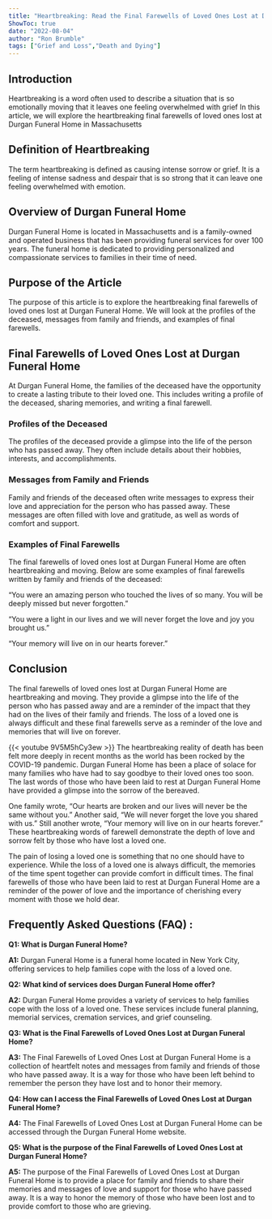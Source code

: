 ```yaml
---
title: "Heartbreaking: Read the Final Farewells of Loved Ones Lost at Durgan Funeral Home"
ShowToc: true 
date: "2022-08-04"
author: "Ron Brumble" 
tags: ["Grief and Loss","Death and Dying"]
---
```

## Introduction

Heartbreaking is a word often used to describe a situation that is so emotionally moving that it leaves one feeling overwhelmed with grief In this article, we will explore the heartbreaking final farewells of loved ones lost at Durgan Funeral Home in Massachusetts

## Definition of Heartbreaking

The term heartbreaking is defined as causing intense sorrow or grief. It is a feeling of intense sadness and despair that is so strong that it can leave one feeling overwhelmed with emotion.

## Overview of Durgan Funeral Home

Durgan Funeral Home is located in Massachusetts and is a family-owned and operated business that has been providing funeral services for over 100 years. The funeral home is dedicated to providing personalized and compassionate services to families in their time of need.

## Purpose of the Article

The purpose of this article is to explore the heartbreaking final farewells of loved ones lost at Durgan Funeral Home. We will look at the profiles of the deceased, messages from family and friends, and examples of final farewells.

## Final Farewells of Loved Ones Lost at Durgan Funeral Home

At Durgan Funeral Home, the families of the deceased have the opportunity to create a lasting tribute to their loved one. This includes writing a profile of the deceased, sharing memories, and writing a final farewell.

### Profiles of the Deceased

The profiles of the deceased provide a glimpse into the life of the person who has passed away. They often include details about their hobbies, interests, and accomplishments.

### Messages from Family and Friends

Family and friends of the deceased often write messages to express their love and appreciation for the person who has passed away. These messages are often filled with love and gratitude, as well as words of comfort and support.

### Examples of Final Farewells

The final farewells of loved ones lost at Durgan Funeral Home are often heartbreaking and moving. Below are some examples of final farewells written by family and friends of the deceased:

“You were an amazing person who touched the lives of so many. You will be deeply missed but never forgotten.”

“You were a light in our lives and we will never forget the love and joy you brought us.”

“Your memory will live on in our hearts forever.”

## Conclusion

The final farewells of loved ones lost at Durgan Funeral Home are heartbreaking and moving. They provide a glimpse into the life of the person who has passed away and are a reminder of the impact that they had on the lives of their family and friends. The loss of a loved one is always difficult and these final farewells serve as a reminder of the love and memories that will live on forever.

{{< youtube 9V5M5hCy3ew >}} 
The heartbreaking reality of death has been felt more deeply in recent months as the world has been rocked by the COVID-19 pandemic. Durgan Funeral Home has been a place of solace for many families who have had to say goodbye to their loved ones too soon. The last words of those who have been laid to rest at Durgan Funeral Home have provided a glimpse into the sorrow of the bereaved.

One family wrote, “Our hearts are broken and our lives will never be the same without you.” Another said, “We will never forget the love you shared with us.” Still another wrote, “Your memory will live on in our hearts forever.” These heartbreaking words of farewell demonstrate the depth of love and sorrow felt by those who have lost a loved one.

The pain of losing a loved one is something that no one should have to experience. While the loss of a loved one is always difficult, the memories of the time spent together can provide comfort in difficult times. The final farewells of those who have been laid to rest at Durgan Funeral Home are a reminder of the power of love and the importance of cherishing every moment with those we hold dear.

## Frequently Asked Questions (FAQ) :
**Q1: What is Durgan Funeral Home?**

**A1:** Durgan Funeral Home is a funeral home located in New York City, offering services to help families cope with the loss of a loved one. 

**Q2: What kind of services does Durgan Funeral Home offer?**

**A2:** Durgan Funeral Home provides a variety of services to help families cope with the loss of a loved one. These services include funeral planning, memorial services, cremation services, and grief counseling. 

**Q3: What is the Final Farewells of Loved Ones Lost at Durgan Funeral Home?**

**A3:** The Final Farewells of Loved Ones Lost at Durgan Funeral Home is a collection of heartfelt notes and messages from family and friends of those who have passed away. It is a way for those who have been left behind to remember the person they have lost and to honor their memory. 

**Q4: How can I access the Final Farewells of Loved Ones Lost at Durgan Funeral Home?**

**A4:** The Final Farewells of Loved Ones Lost at Durgan Funeral Home can be accessed through the Durgan Funeral Home website. 

**Q5: What is the purpose of the Final Farewells of Loved Ones Lost at Durgan Funeral Home?**

**A5:** The purpose of the Final Farewells of Loved Ones Lost at Durgan Funeral Home is to provide a place for family and friends to share their memories and messages of love and support for those who have passed away. It is a way to honor the memory of those who have been lost and to provide comfort to those who are grieving.



